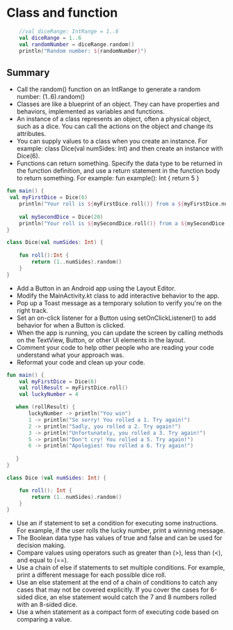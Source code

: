 # Class and function

```Kotlin
    //val diceRange: IntRange = 1..6
    val diceRange = 1..6
    val randomNumber = diceRange.random()
    println("Random number: ${randomNumber}")
```

## Summary

- Call the random() function on an IntRange to generate a random number: (1..6).random()
- Classes are like a blueprint of an object. They can have properties and behaviors, implemented as variables and functions.
- An instance of a class represents an object, often a physical object, such as a dice. You can call the actions on the object and change its attributes.
- You can supply values to a class when you create an instance. For example: class Dice(val numSides: Int) and then create an instance with Dice(6).
- Functions can return something. Specify the data type to be returned in the function definition, and use a return statement in the function body to return something. For example: fun example(): Int { return 5 }

```Kotlin
fun main() {
 val myFirstDice = Dice(6) 
    println("Your roll is ${myFirstDice.roll()} from a ${myFirstDice.numSides} sided dice!")
   
    val mySecondDice = Dice(20)
    println("Your roll is ${mySecondDice.roll()} from a ${mySecondDice.numSides} sided dice!")
}

class Dice(val numSides: Int) {
    
    fun roll():Int {
        return (1..numSides).random()
    }
}
```

- Add a Button in an Android app using the Layout Editor.
- Modify the MainActivity.kt class to add interactive behavior to the app.
- Pop up a Toast message as a temporary solution to verify you're on the right track.
- Set an on-click listener for a Button using setOnClickListener() to add behavior for when a Button is clicked.
- When the app is running, you can update the screen by calling methods on the TextView, Button, or other UI elements in the layout.
- Comment your code to help other people who are reading your code understand what your approach was.
- Reformat your code and clean up your code.

```Kotlin
fun main() {
    val myFirstDice = Dice(6)
    val rollResult = myFirstDice.roll()
    val luckyNumber = 4

   when (rollResult) {
       luckyNumber -> println("You win")
       1 -> println("So sorry! You rolled a 1. Try again!")
       2 -> println("Sadly, you rolled a 2. Try again!")
       3 -> println("Unfortunately, you rolled a 3. Try again!")
       5 -> println("Don't cry! You rolled a 5. Try again!")
       6 -> println("Apologies! You rolled a 6. Try again!")
       
   }
}

class Dice (val numSides: Int) {

    fun roll(): Int {
        return (1..numSides).random()
    }
}
```

- Use an if statement to set a condition for executing some instructions. For example, if the user rolls the lucky number, print a winning message.
- The Boolean data type has values of true and false and can be used for decision making.
- Compare values using operators such as greater than (>), less than (<), and equal to (==).
- Use a chain of else if statements to set multiple conditions. For example, print a different message for each possible dice roll.
- Use an else statement at the end of a chain of conditions to catch any cases that may not be covered explicitly. If you cover the cases for 6-sided dice, an else statement would catch the 7 and 8 numbers rolled with an 8-sided dice.
- Use a when statement as a compact form of executing code based on comparing a value.
